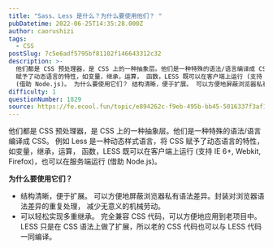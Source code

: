 ```yaml
---
title: "Sass、Less 是什么？为什么要使用他们？ "
pubDatetime: 2022-06-25T14:35:28.000Z
author: caorushizi
tags:
  - CSS
postSlug: 7c5e6adf5795bf81102f146643312c32
description: >-
  他们都是 CSS 预处理器，是 CSS 上的一种抽象层。他们是一种特殊的语法/语言编译成 CSS。 例如 Less 是一种动态样式语言，将 CSS
  赋予了动态语言的特性，如变量，继承，运算， 函数，LESS 既可以在客户端上运行 (支持 IE 6+, Webkit, Firefox)，也可以在服务端运行
  (借助 Node.js)。 为什么要使用它们？ 结构清晰，便于扩展。 可以方便地屏蔽浏览器私有
difficulty: 1
questionNumber: 1829
source: https://fe.ecool.fun/topic/e894262c-f9eb-495b-bb45-5016337f3af1
---
```


他们都是 CSS 预处理器，是 CSS 上的一种抽象层。他们是一种特殊的语法/语言编译成 CSS。 例如 Less 是一种动态样式语言，将 CSS 赋予了动态语言的特性，如变量，继承，运算， 函数，LESS 既可以在客户端上运行 (支持 IE 6+, Webkit, Firefox)，也可以在服务端运行 (借助 Node.js)。

**为什么要使用它们？**

- 结构清晰，便于扩展。 可以方便地屏蔽浏览器私有语法差异。封装对浏览器语法差异的重复处理， 减少无意义的机械劳动。
- 可以轻松实现多重继承。 完全兼容 CSS 代码，可以方便地应用到老项目中。LESS 只是在 CSS 语法上做了扩展，所以老的 CSS 代码也可以与 LESS 代码一同编译。
